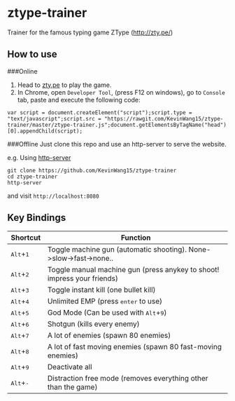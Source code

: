 # ztype-trainer
Trainer for the famous typing game ZType (http://zty.pe/)

## How to use

###Online
1. Head to [zty.pe](http://zty.pe/) to play the game.
2. In Chrome, open ```Developer Tool```, (press F12 on windows), go to ```Console``` tab, paste and execute the following code:
```
var script = document.createElement("script");script.type = "text/javascript";script.src = "https://rawgit.com/KevinWang15/ztype-trainer/master/ztype-trainer.js";document.getElementsByTagName("head")[0].appendChild(script);
```

###Offline
Just clone this repo and use an http-server to serve the website.

e.g. Using [http-server](https://www.npmjs.com/package/http-server)

	git clone https://github.com/KevinWang15/ztype-trainer
	cd ztype-trainer
	http-server

and visit ```http://localhost:8080```
## Key Bindings
|Shortcut|Function|
|----|----|
|<kbd>Alt</kbd>+<kbd>1</kbd>|Toggle machine gun (automatic shooting). None->slow->fast->none..|
|<kbd>Alt</kbd>+<kbd>2</kbd>|Toggle manual machine gun (press anykey to shoot! impress your friends)|
|<kbd>Alt</kbd>+<kbd>3</kbd>|Toggle instant kill (one bullet kill)|
|<kbd>Alt</kbd>+<kbd>4</kbd>|Unlimited EMP (press <kbd>enter</kbd> to use)|
|<kbd>Alt</kbd>+<kbd>5</kbd>|God Mode (Can be used with <kbd>Alt</kbd>+<kbd>9</kbd>)|
|<kbd>Alt</kbd>+<kbd>6</kbd>|Shotgun (kills every enemy)|
|<kbd>Alt</kbd>+<kbd>7</kbd>|A lot of enemies (spawn 80 enemies)|
|<kbd>Alt</kbd>+<kbd>8</kbd>|A lot of fast moving enemies (spawn 80 fast-moving enemies)|
|<kbd>Alt</kbd>+<kbd>9</kbd>|Deactivate all|
|<kbd>Alt</kbd>+<kbd>-</kbd>|Distraction free mode (removes everything other than the game)|
